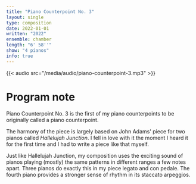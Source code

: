 ```yaml
---
title: "Piano Counterpoint No. 3"
layout: single
type: composition
date: 2022-01-01
written: "2022"
ensemble: chamber
length: "6' 58''"
show: "4 pianos"
info: true
---
```


{{< audio src="/media/audio/piano-counterpoint-3.mp3" >}}

# Program note

Piano Counterpoint No. 3 is the first of my piano counterpoints to be originally called a piano counterpoint.

The harmony of the piece is largely based on John Adams' piece for two pianos called *Hallelujah Junction*. I fell in love with it the moment I heard it for the first time and I had to write a piece like that myself.

Just like Hallelujah Junction, my composition uses the exciting sound of pianos playing (mostly) the same patterns in different ranges a few notes apart. Three pianos do exactly this in my piece legato and con pedale. The fourth piano provides a stronger sense of rhythm in its staccato arpeggios.